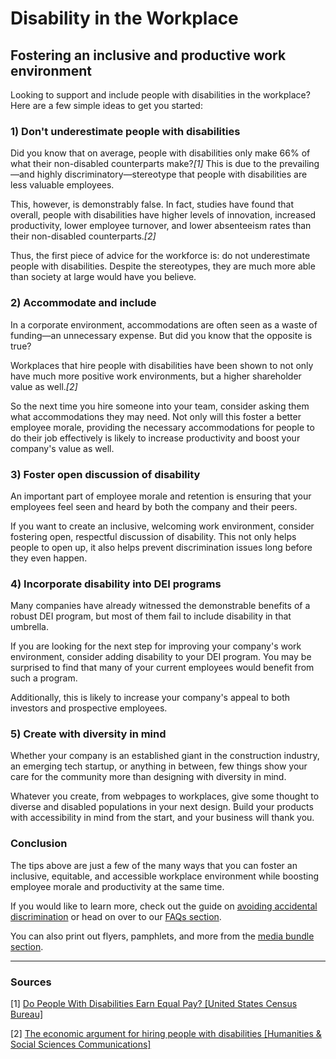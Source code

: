 # Disability in the Workplace
## Fostering an inclusive and productive work environment

Looking to support and include people with disabilities in the workplace? Here
are a few simple ideas to get you started:

### 1) Don't underestimate people with disabilities

Did you know that on average, people with disabilities only make 66% of what
their non-disabled counterparts make?<cite>[1]</cite> This is due to the
prevailing&mdash;and highly discriminatory&mdash;stereotype that people with
disabilities are less valuable employees.

This, however, is demonstrably false. In fact, studies have found that overall,
people with disabilities have higher levels of innovation, increased
productivity, lower employee turnover, and lower absenteeism rates than their
non-disabled counterparts.<cite>[2]</cite>

Thus, the first piece of advice for the workforce is: do not underestimate
people with disabilities. Despite the stereotypes, they are much more able than
society at large would have you believe.

### 2) Accommodate and include

In a corporate environment, accommodations are often seen as a waste of
funding&mdash;an unnecessary expense. But did you know that the opposite is
true?

Workplaces that hire people with disabilities have been shown to not only have
much more positive work environments, but a higher shareholder value as well.<cite>[2]</cite>

So the next time you hire someone into your team, consider asking them what
accommodations they may need. Not only will this foster a better employee
morale, providing the necessary accommodations for people to do their job
effectively is likely to increase productivity and boost your company's value
as well.

### 3) Foster open discussion of disability

An important part of employee morale and retention is ensuring that your
employees feel seen and heard by both the company and their peers.

If you want to create an inclusive, welcoming work environment, consider
fostering open, respectful discussion of disability. This not only helps people
to open up, it also helps prevent discrimination issues long before they even
happen.

### 4) Incorporate disability into DEI programs

Many companies have already witnessed the demonstrable benefits of a robust DEI
program, but most of them fail to include disability in that umbrella.

If you are looking for the next step for improving your company's work
environment, consider adding disability to your DEI program. You may be
surprised to find that many of your current employees would benefit from such a
program.

Additionally, this is likely to increase your company's appeal to both investors
and prospective employees.

### 5) Create with diversity in mind

Whether your company is an established giant in the construction industry,
an emerging tech startup, or anything in between, few things show your care for
the community more than designing with diversity in mind.

Whatever you create, from webpages to workplaces, give some thought to diverse
and disabled populations in your next design. Build your products with
accessibility in mind from the start, and your business will thank you.

### Conclusion

The tips above are just a few of the many ways that you can foster an inclusive,
equitable, and accessible workplace environment while boosting employee morale
and productivity at the same time.

If you would like to learn more, check out the guide on
[avoiding accidental discrimination](#accidental-discrimination) or head on over
to our [FAQs section](#faq).

You can also print out flyers, pamphlets, and more from the
[media bundle section](#media-bundle).

---

### Sources

[1] [Do People With Disabilities Earn Equal Pay? [United States Census Bureau]](https://www.census.gov/library/stories/2019/03/do-people-with-disabilities-earn-equal-pay.html)

[2] [The economic argument for hiring people with disabilities [Humanities & Social Sciences Communications]](https://www.nature.com/articles/s41599-021-00707-y)
